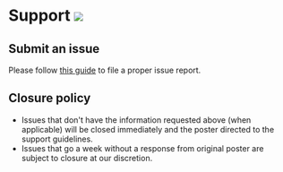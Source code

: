 # Support [![](https://isitmaintained.com/badge/resolution/portapps/hlsw-portable.svg)](https://isitmaintained.com/project/portapps/hlsw-portable)

## Submit an issue

Please follow [this guide](http://portapps.github.io/doc/reporting-issue/) to file a proper issue report.

## Closure policy

* Issues that don't have the information requested above (when applicable) will be closed immediately and the poster directed to the support guidelines.
* Issues that go a week without a response from original poster are subject to closure at our discretion.
